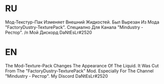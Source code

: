 # RU
 Мод-Текстур-Пак Изменяет Внешний Жидкостей. Был Вырезан Из Мода "FactoryDustry-TexturePack". Специално Для Канала "Mindustry - Рестор". /n
 Мой Дискорд DaNtEsLr#2520

# EN
 The Mod-Texture-Pack Changes The Appearance Of The Liquid. It Was Cut From The "FactoryDustry-TexturePack" Mod. Especially For The Channel "Mindustry - Рестор".
 My Discord DaNtEsLr#2520
